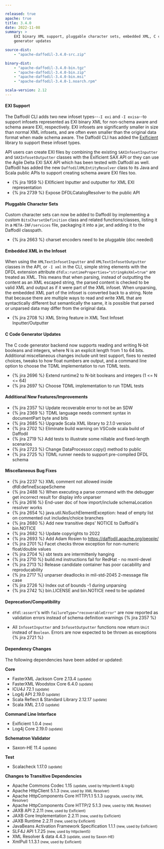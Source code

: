 ```yaml
---

released: true
apache: true
title: 3.4.0
date: 2022-11-08
summary: >
    EXI binary XML support, pluggable character sets, embedded XML, C code
    generator updates

source-dist:
    - "apache-daffodil-3.4.0-src.zip"

binary-dist:
    - "apache-daffodil-3.4.0-bin.tgz"
    - "apache-daffodil-3.4.0-bin.zip"
    - "apache-daffodil-3.4.0-bin.msi"
    - "apache-daffodil-3.4.0-1.noarch.rpm"

scala-version: 2.12
---
```


#### EXI Support

The Daffodil CLI adds two new infoset types--`-I exi` and `-I exisa`--to
support infosets represented as EXI binary XML for non-schema aware and schema
aware EXI, respectively. EXI infosets are significantly smaller in size than
normal XML infosets, and are often even smaller than the original data format
when made schema aware. The Daffodil CLI has added the
[Exificient](https://exificient.github.io/) library to support these infoset
types.

API users can create EXI files by combining the existing `SAXInfosetInputter`
and `SAXInfosetOutputter` classes with the Exificient SAX API or they can use
the Agile Delta EXI SAX API which has been tested with Daffodil as
well. Daffodil has added the new `DaffodilXMLEntityResolver` class to its
Java and Scala public APIs to support creating schema aware EXI files too.

* {% jira 1959 %} EXIficient Inputter and outputter for XML EXI representation
* {% jira 2739 %} Expose DFDLCatalogResolver to the public API

#### Pluggable Character Sets

Custom character sets can now be added to Daffodil by implementing a custom
`BitsCharsetDefinition` class and related functions/classes, listing it in a
`META-INF/services` file, packaging it into a jar, and adding it to the
Daffodil classpath.

* {% jira 2663 %} charset encoders need to be pluggable (doc needed)

#### Embedded XML in the Infoset

When using the `XMLTextInfosetInputter` and `XMLTextInfosetOutputter` classes
in the API, or `-I xml` in the CLI, simple string elements with the DFDL
extension attribute `dfdlx:runtimeProperties="stringAsXml=true"` are treated as
XML. This means that when parsing, instead of outputting the content as an XML
escaped string, the parsed content is checked to be valid XML and output as if
it were part of the XML infoset. When unparsing, the embedded XML part of the
infoset is converted back to a string. Note that because there are multiple
ways to read and write XML that are syntactically different but semantically
the same, it is possible that parsed or unparsed data may differ from the
original data.

* {% jira 2708 %} XML String feature in XML Text Infoset Inputter/Outputter

#### C Code Generator Updates

The C code generator backend now supports reading and writing N-bit booleans
and integers, where N is an explicit length from 1 to 64 bits. Additional
miscellaneous changes include unit test support, fixes to nested choices,
tweaks to how float numbers are output, and a command line option to choose the
TDML implementation to run TDML tests.

* {% jira 2696 %} Extend runtime2 to N-bit booleans and integers (1 <= N <= 64)
* {% jira 2697 %} Choose TDML implementation to run TDML tests

#### Additional New Features/Improvements

* {% jira 2357 %} Update recoverable error to not be an SDW
* {% jira 2369 %} TDML language needs comment syntax in documentPart byte and bits
* {% jira 2685 %} Upgrade Scala XML library to 2.1.0 version
* {% jira 2702 %} Eliminate build warning on VSCode scala build of Daffodil
* {% jira 2719 %} Add tests to illustrate some nillable and fixed-length scenarios
* {% jira 2723 %} Change DataProcessor.copy() method to public
* {% jira 2725 %} TDML runner needs to support pre-compiled DFDL schema

#### Miscellaneous Bug Fixes

* {% jira 2237 %} XML comment not allowed inside dfdl:defineEscapeScheme
* {% jira 2488 %} When executing a parse command with the debugger get incorrect result for display info unparser
* {% jira 2616 %} End-user doc of how import/include schemaLocation resolver works
* {% jira 2654 %} java.util.NoSuchElementException: head of empty list on commented out includes/choice branches
* {% jira 2680 %} Add new transitive deps' NOTICE to Daffodil's bin.NOTICE
* {% jira 2682 %} Update copyrights to 2022
* {% jira 2693 %} Add Adam Rosien to https://daffodil.apache.org/people/
* {% jira 2701 %} Facet checks throw exception for non-numeric float/double values
* {% jira 2704 %} sbt tests are intermittenly hanging
* {% jira 2710 %} build.md instructions fail for RedHat - no mxml-devel
* {% jira 2713 %} Release candidate container has poor cacability and reproducability
* {% jira 2717 %} unparser deadlocks in mil-std-2045 2-message file case
* {% jira 2726 %} Index out of bounds -1 during unparsing
* {% jira 2742 %} bin.LICENSE and bin.NOTICE need to be updated

#### Deprecation/Compatibility

* `dfdl:assert`'s with `failureType="recoverableError"` are now reported as
  validation errors instead of schema definition warnings {% jira 2357 %}

* All `InfosetInputter` and `InfosetOutputter` functions now return `Unit`
  instead of `Boolean`. Errors are now expected to be thrown as exceptions
  {% jira 2721 %}

#### Dependency Changes

The following dependencies have been added or updated:

**Core**

* FasterXML Jackson Core 2.13.4 <small>(update)</small>
* FasterXML Woodstox Core 6.4.0 <small>(update)</small>
* ICU4J 72.1 <small>(update)</small>
* Log4j API 2.19.0 <small>(update)</small>
* Scala Reflect & Standard Library 2.12.17 <small>(update)</small>
* Scala XML 2.1.0 <small>(update)</small>

**Command Line Interface**

* Exificient 1.0.4 <small>(new)</small>
* Log4j Core 2.19.0 <small>(update)</small>

**Schematron Validator**

* Saxon-HE 11.4 <small>(update)</small>

**Test**

* Scalacheck 1.17.0 <small>(update)</small>

**Changes to Transitive Dependencies**

* Apache Commons Codec 1.15 <small>(update, used by httpclient5 & log4j)</small>
* Apache HttpClient 5.1.3 <small>(new, used by XML Resolver)</small>
* Apache HttpComponents Core HTTP/1.1 5.1.3 <small>(upgrade, used by XML Resolver)</small>
* Apache HttpComponents Core HTTP/2 5.1.3 <small>(new, used by XML Resolver)</small>
* JAXB API 2.2.11 <small>(new, used by Exificient)</small>
* JAXB Core Implementation 2.2.11 <small>(new, used by Exificient)</small>
* JAXB Runtime 2.2.11 <small>(new, used by Exificient)</small>
* JavaBeans Activation Framework Specification 1.1.1 <small>(new, used by Exificient)</small>
* SLF4J API 1.7.25 <small>(new, used by httpclient5)</small>
* XML Resolver & data 4.4.3 <small>(update, used by Saxon-HE)</small>
* XmlPull 1.1.3.1 <small>(new, used by Exificient)</small>
